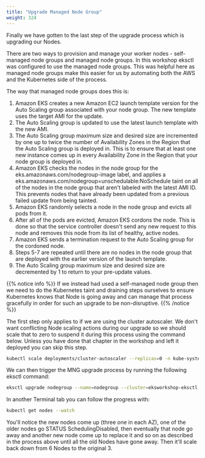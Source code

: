 ```yaml
---
title: "Upgrade Managed Node Group"
weight: 324
---
```


Finally we have gotten to the last step of the upgrade process which is upgrading our Nodes.

There are two ways to provision and manage your worker nodes - self-managed node groups and managed node groups. In this workshop eksctl was configured to use the managed node groups. This was helpful here as managed node groups make this easier for us by automating both the AWS and the Kubernetes side of the process.

The way that managed node groups does this is:

1. Amazon EKS creates a new Amazon EC2 launch template version for the Auto Scaling group associated with your node group. The new template uses the target AMI for the update.
1. The Auto Scaling group is updated to use the latest launch template with the new AMI.
1. The Auto Scaling group maximum size and desired size are incremented by one up to twice the number of Availability Zones in the Region that the Auto Scaling group is deployed in. This is to ensure that at least one new instance comes up in every Availability Zone in the Region that your node group is deployed in.
1. Amazon EKS checks the nodes in the node group for the eks.amazonaws.com/nodegroup-image label, and applies a eks.amazonaws.com/nodegroup=unschedulable:NoSchedule taint on all of the nodes in the node group that aren't labeled with the latest AMI ID. This prevents nodes that have already been updated from a previous failed update from being tainted.
1. Amazon EKS randomly selects a node in the node group and evicts all pods from it.
1. After all of the pods are evicted, Amazon EKS cordons the node. This is done so that the service controller doesn't send any new request to this node and removes this node from its list of healthy, active nodes.
1. Amazon EKS sends a termination request to the Auto Scaling group for the cordoned node.
1. Steps 5-7 are repeated until there are no nodes in the node group that are deployed with the earlier version of the launch template.
1. The Auto Scaling group maximum size and desired size are decremented by 1 to return to your pre-update values.

{{% notice info %}}
If we instead had used a self-managed node group then we need to do the Kubernetes taint and draining steps ourselves to ensure Kubernetes knows that Node is going away and can manage that process gracefully in order for such an upgrade to be non-disruptive.
{{% /notice %}}

The first step only applies to if we are using the cluster autoscaler. We don't want conflicting Node scaling actions during our upgrade so we should scale that to zero to suspend it during this process using the command below. Unless you have done that chapter in the workshop and left it deployed you can skip this step.

```bash
kubectl scale deployments/cluster-autoscaler --replicas=0 -n kube-system
```

We can then trigger the MNG upgrade process by running the following eksctl command:
```bash
eksctl upgrade nodegroup --name=nodegroup --cluster=eksworkshop-eksctl --kubernetes-version=1.20
```

In another Terminal tab you can follow the progress with:
```bash
kubectl get nodes --watch
```
You'll notice the new nodes come up (three one in each AZ), one of the older nodes go STATUS SchedulingDisabled, then eventually that node go away and another new node come up to replace it and so on as described in the process above until all the old Nodes have gone away. Then it'll scale back down from 6 Nodes to the original 3.

